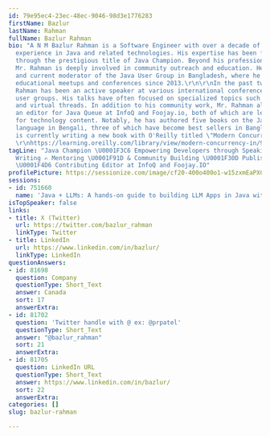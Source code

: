 ```yaml
---
id: 79e95ec4-23ec-48ec-9046-98d3e1776283
firstName: Bazlur
lastName: Rahman
fullName: Bazlur Rahman
bio: "A N M Bazlur Rahman is a Software Engineer with over a decade of specialized
  experience in Java and related technologies. His expertise has been formally recognized
  through the prestigious title of Java Champion. Beyond his professional commitments,
  Mr. Rahman is deeply involved in community outreach and education. He is the founder
  and current moderator of the Java User Group in Bangladesh, where he has organized
  educational meetups and conferences since 2013.\r\n\r\nIn the past two years, Mr.
  Rahman has been an active speaker at various international conferences and Java
  user groups. His talks have often focused on specialized topics such as concurrency
  and virtual threads. In addition to his community work, Mr. Rahman also serves as
  an editor for Java Queue at InfoQ and Foojay.io, both of which are leading platforms
  for technology content. Notably, he has authored five books on the Java programming
  language in Bengali, three of which have become best sellers in Bangladesh. \r\n\r\nHe
  is currently writing a new book with O'Reilly titled \"Modern Concurrency in Java\".
  \r\nhttps://learning.oreilly.com/library/view/modern-concurrency-in/9781098165406/\r\n\r\n"
tagLine: "Java Champion \U0001F3C6 Empowering Developers through Speaking \U0001F5E3️
  Writing ✍️ Mentoring \U0001F91D & Community Building \U0001F30D Published Author
  \U0001F4D6 Contributing Editor at InfoQ and Foojay.IO"
profilePicture: https://sessionize.com/image/cf20-400o400o1-w15zxmEaPXC9jyJKvYWZzC.jpg
sessions:
- id: 751660
  name: 'Java + LLMs: A hands-on guide to building LLM Apps in Java with JakartaEE'
isTopSpeaker: false
links:
- title: X (Twitter)
  url: https://twitter.com/bazlur_rahman
  linkType: Twitter
- title: LinkedIn
  url: https://www.linkedin.com/in/bazlur/
  linkType: LinkedIn
questionAnswers:
- id: 81698
  question: Company
  questionType: Short_Text
  answer: Canada
  sort: 17
  answerExtra:
- id: 81702
  question: 'Twitter handle with @ ex: @prpatel'
  questionType: Short_Text
  answer: "@bazlur_rahman"
  sort: 21
  answerExtra:
- id: 81705
  question: LinkedIn URL
  questionType: Short_Text
  answer: https://www.linkedin.com/in/bazlur/
  sort: 22
  answerExtra:
categories: []
slug: bazlur-rahman

---
```

